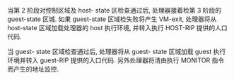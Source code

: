 
当第 2 阶段对控制区域及 host- state 区检查通过后, 处理器接着检第 3 阶段的  guest-state 区城. 如果 guest-state 区域检失败将产生 VM-exit, 处理器将从 host-state 区域加载处理器的 host 执行环境, 并转入执行 HOST-RIP 提供的人口代码. 

当 guest- state 区域检查通过后, 处理器将从 guest- state 区城加载 guest 执行环境并转入 guest-RIP 提供的入口代码. 另外处理器将清由执行 MONITOR 指令而产生的地址监控. 